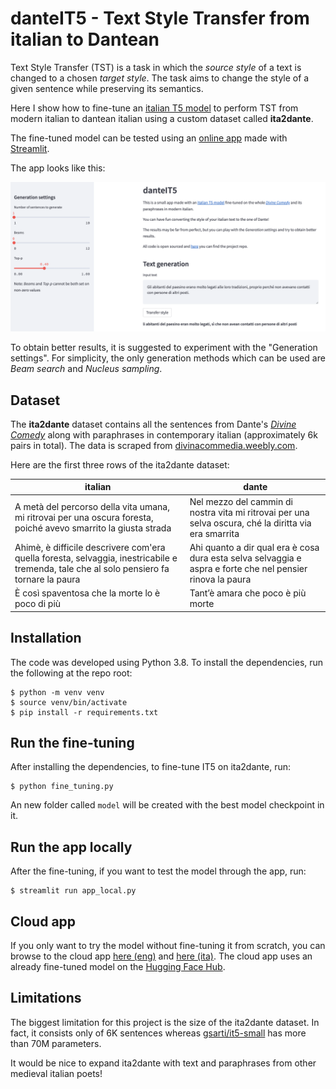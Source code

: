 # danteIT5 - Text Style Transfer from italian to Dantean

Text Style Transfer (TST) is a task in which the *source style* of a text is changed to a chosen *target style*. The task aims to change the style of a given sentence while preserving its semantics.

Here I show how to fine-tune an [italian T5 model](https://huggingface.co/gsarti/it5-small) to perform TST from modern italian to dantean italian using a custom dataset called **ita2dante**.

The fine-tuned model can be tested using an [online app](https://leobertolazzi-danteit5-app-cloud-eng-8upuiq.streamlit.app/) made with [Streamlit](https://streamlit.io/).

The app looks like this:

![](image/app.png)

To obtain better results, it is suggested to experiment with the "Generation settings". For simplicity, the only generation methods which can be used are *Beam search* and *Nucleus sampling*.

## Dataset
The **ita2dante** dataset contains all the sentences from Dante's [*Divine Comedy*](https://en.wikipedia.org/wiki/Divine_Comedy) along with paraphrases in contemporary italian (approximately 6k pairs in total). The data is scraped from [divinacommedia.weebly.com](https://divinacommedia.weebly.com/).

Here are the first three rows of the ita2dante dataset:

italian | dante
------------- | -------------
A metà del percorso della vita umana, mi ritrovai per una oscura foresta, poiché avevo smarrito la giusta strada  | Nel mezzo del cammin di nostra vita mi ritrovai per una selva oscura, ché la diritta via era smarrita
Ahimè, è difficile descrivere com'era quella foresta, selvaggia, inestricabile e tremenda, tale che al solo pensiero fa tornare la paura | Ahi quanto a dir qual era è cosa dura esta selva selvaggia e aspra e forte che nel pensier rinova la paura
È così spaventosa che la morte lo è poco di più | Tant’è amara che poco è più morte

## Installation
The code was developed using Python 3.8. To install the dependencies, run the following at the repo root:
```
$ python -m venv venv
$ source venv/bin/activate
$ pip install -r requirements.txt
```

## Run the fine-tuning
After installing the dependencies, to fine-tune IT5 on ita2dante, run:
```
$ python fine_tuning.py
```
An new folder called `model` will be created with the best model checkpoint in it.

## Run the app locally
After the fine-tuning, if you want to test the model through the app, run:
```
$ streamlit run app_local.py
```

## Cloud app
If you only want to try the model without fine-tuning it from scratch, you can browse to the cloud app [here (eng)](https://leobertolazzi-danteit5-app-cloud-eng-8upuiq.streamlit.app/) and [here (ita)](https://leobertolazzi-danteit5-app-cloud-ita-c2olq1.streamlit.app/). The cloud app uses an already fine-tuned model on the [Hugging Face Hub](https://huggingface.co/leobertolazzi/it5-small-dante).

## Limitations
The biggest limitation for this project is the size of the ita2dante dataset. In fact, it consists only of 6K sentences whereas [gsarti/it5-small](https://huggingface.co/gsarti/it5-small) has more than 70M parameters.

It would be nice to expand ita2dante with text and paraphrases from other medieval italian poets!
